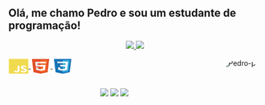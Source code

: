 ## Olá, me chamo Pedro e sou um estudante de programação!
<div align="center">
  <a href="https://github.com/alencastroP">
  <img height="150em" src="https://github-readme-stats.vercel.app/api?username=alencastroP&show_icons=true&theme=dracula&include_all_commits=true&count_private=true"/>
  <img height="150em" src="https://github-readme-stats.vercel.app/api/top-langs/?username=alencastroP&layout=compact&langs_count=7&theme=dracula"/>
</div>
<div style="display: inline_block"><br>
  <img align="center" alt="Pedro-Js" height="30" width="40" src="https://raw.githubusercontent.com/devicons/devicon/master/icons/javascript/javascript-plain.svg">
  <img align="center" alt="Pedro-HTML" height="30" width="40" src="https://raw.githubusercontent.com/devicons/devicon/master/icons/html5/html5-original.svg">
  <img align="center" alt="Pedro-CSS" height="30" width="40" src="https://raw.githubusercontent.com/devicons/devicon/master/icons/css3/css3-original.svg">
  <img align="right" alt="Pedro-pic" height="150" style="border-radius:50px;" src="https://scontent.fnat16-1.fna.fbcdn.net/v/t1.6435-9/124066501_1065976877201157_927936083525942421_n.jpg?_nc_cat=104&ccb=1-7&_nc_sid=174925&_nc_ohc=Q6L6V_UjL0MAX_u0JC1&_nc_ht=scontent.fnat16-1.fna&oh=00_AT9P5V2gJHL6iU572OHUYKqNIbfQq24fUR9qKolbRetXJg&oe=631A4CD6">
</div>
  
  ##
 
<div align="center"> 
  <a href="https://www.instagram.com/alencastrp/" target="_blank"><img src="https://img.shields.io/badge/-Instagram-%23E4405F?style=for-the-badge&logo=instagram&logoColor=white" target="_blank"></a>
  <a href = "mailto:pedrovalencastro@gmail.com"><img src="https://img.shields.io/badge/-Gmail-%23333?style=for-the-badge&logo=gmail&logoColor=white" target="_blank"></a>
  <a href="https://www.linkedin.com/in/alencastrp/" target="_blank"><img src="https://img.shields.io/badge/-LinkedIn-%230077B5?style=for-the-badge&logo=linkedin&logoColor=white" target="_blank"></a> 
</div>
